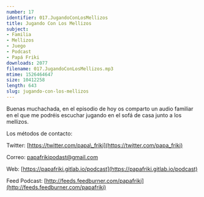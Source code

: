 ```yaml
---
number: 17
identifier: 017.JugandoConLosMellizos
title: Jugando Con Los Mellizos
subject:
- Familia
- Mellizos
- Juego
- Podcast
- Papá Friki
downloads: 2077
filename: 017.JugandoConLosMellizos.mp3
mtime: 1526464647
size: 10412258
length: 643
slug: jugando-con-los-mellizos
---
```

Buenas muchachada, en el episodio de hoy os comparto un audio familiar en el que me podréis escuchar jugando en el sofá de casa junto a los mellizos.

Los métodos de contacto:

Twitter: [https://twitter.com/papa\_friki](https://twitter.com/papa_friki)

Correo: [papafrikipodast@gmail.com](https://archive.org/details/papafrikipodast@gmail.com)

Web: [https://papafriki.gitlab.io/podcast](https://papafriki.gitlab.io/podcast)

Feed Podcast: [http://feeds.feedburner.com/papafriki](http://feeds.feedburner.com/papafriki)